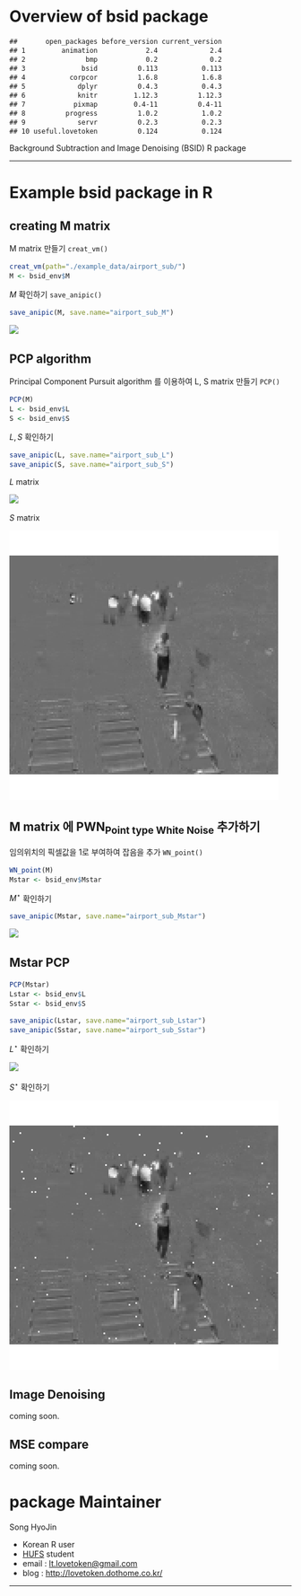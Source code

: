 # Overview of bsid package


```
##       open_packages before_version current_version
## 1         animation            2.4             2.4
## 2               bmp            0.2             0.2
## 3              bsid          0.113           0.113
## 4           corpcor          1.6.8           1.6.8
## 5             dplyr          0.4.3           0.4.3
## 6             knitr         1.12.3          1.12.3
## 7            pixmap         0.4-11          0.4-11
## 8          progress          1.0.2           1.0.2
## 9             servr          0.2.3           0.2.3
## 10 useful.lovetoken          0.124           0.124
```

Background Subtraction and Image Denoising (BSID) R package

*********************************************************************

# Example bsid package in R

## creating M matrix

M matrix 만들기 `creat_vm()`


```r
creat_vm(path="./example_data/airport_sub/")
M <- bsid_env$M
```

$M$ 확인하기 `save_anipic()`


```r
save_anipic(M, save.name="airport_sub_M")
```

![](airport_sub_M.gif)

## PCP algorithm

Principal Component Pursuit algorithm 를 이용하여 L, S matrix 만들기 `PCP()`


```r
PCP(M)
L <- bsid_env$L
S <- bsid_env$S
```

$L, S$ 확인하기


```r
save_anipic(L, save.name="airport_sub_L")
save_anipic(S, save.name="airport_sub_S")
```

$L$ matrix

![](airport_sub_L.gif)

$S$ matrix

![](airport_sub_S.gif)

## M matrix 에 PWN<sub>Point type White Noise</sub> 추가하기

임의위치의 픽셀값을 1로 부여하여 잡음을 추가 `WN_point()`


```r
WN_point(M)
Mstar <- bsid_env$Mstar
```

$M^\star$ 확인하기


```r
save_anipic(Mstar, save.name="airport_sub_Mstar")
```

![](airport_sub_Mstar.gif)

## Mstar PCP


```r
PCP(Mstar)
Lstar <- bsid_env$L
Sstar <- bsid_env$S
```


```r
save_anipic(Lstar, save.name="airport_sub_Lstar")
save_anipic(Sstar, save.name="airport_sub_Sstar")
```

$L^\star$ 확인하기

![](airport_sub_Lstar.gif)

$S^\star$ 확인하기

![](airport_sub_Sstar.gif)

## Image Denoising

coming soon.

## MSE compare

coming soon.

# package Maintainer

Song HyoJin 

- Korean R user
- [HUFS](http://www.hufs.ac.kr/user/hufsenglish/) student 
- email : <lt.lovetoken@gmail.com>
- blog : <http://lovetoken.dothome.co.kr/>

**********************************************************************


